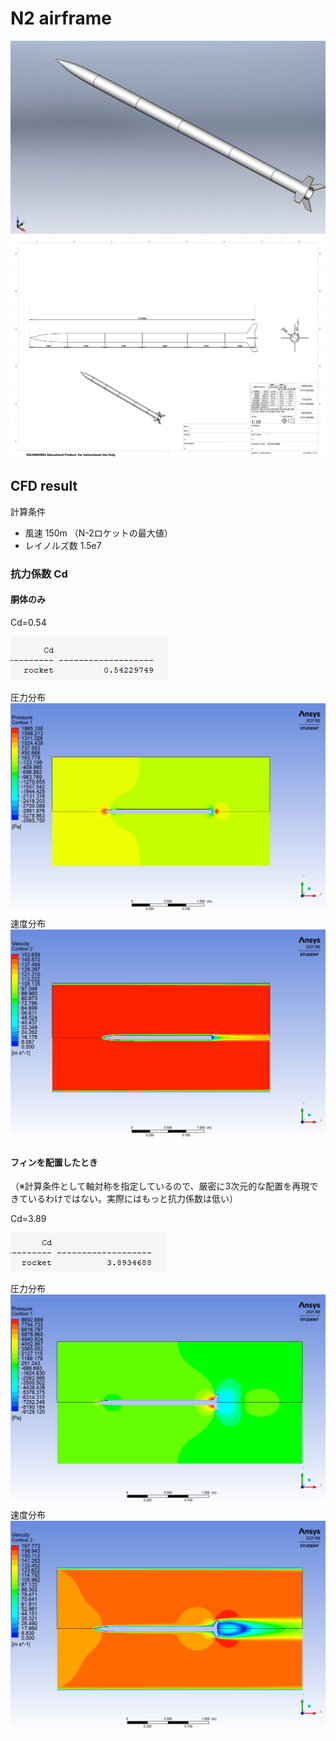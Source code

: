 # N2 airframe 
![](images/perspective.png)
![](images/N-2rocket.png)

## CFD result
計算条件

- 風速 150m （N-2ロケットの最大値）
-  レイノルズ数 1.5e7

### 抗力係数 Cd

#### 胴体のみ
Cd=0.54

![](CFD/Only_bodytube/Cd_0.54.png)

圧力分布
![](CFD/Only_bodytube/tube_pressure.png)
速度分布
![](CFD/Only_bodytube/tube_velocity.png)

#### フィンを配置したとき
（※計算条件として軸対称を指定しているので、厳密に3次元的な配置を再現できているわけではない。実際にはもっと抗力係数は低い）

Cd=3.89

![](CFD/With_fin_360deg/Cd_3.89.png)

圧力分布
![](CFD/With_fin_360deg/pressure.png)
速度分布
![](CFD/With_fin_360deg/velocity.png)

